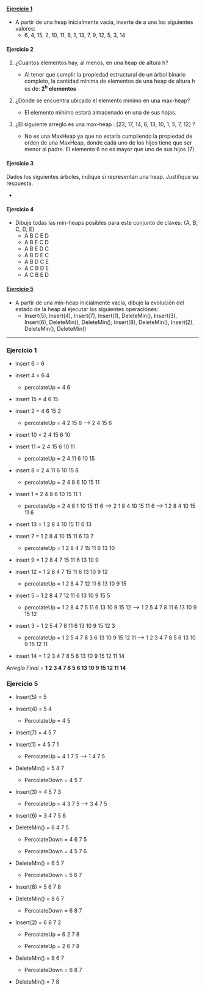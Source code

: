 #### [Ejercicio 1](#ejercicio-1)
- A partir de una heap inicialmente vacía, inserte de a uno los siguientes valores:
	- 6, 4, 15, 2, 10, 11, 8, 1, 13, 7, 9, 12, 5, 3, 14
	
#### Ejercicio 2
1. ¿Cuántos elementos hay, al menos, en una heap de altura h?
	- Al tener que cumplir la propiedad estructural de un árbol binario completo, la cantidad mínima de elementos de una heap de altura h es de: **2<sup>h</sup> elementos**

2. ¿Dónde se encuentra ubicado el elemento mínimo en una max-heap?
	- El elemento mínimo estará almacenado en una de sus hojas.

3. ¿El siguiente arreglo es una max-heap : [23, 17, 14, 6, 13, 10, 1, 5, 7, 12] ?
 	- No es una MaxHeap ya que no estaría cumpliendo la propiedad de orden de una MaxHeap, donde cada uno de los hijos tiene que ser menor al padre. El elemento 6 no es mayor que uno de sus hijos (7)
	
#### Ejercicio 3
Dados los siguientes árboles, indique si representan una heap. Justifique su respuesta.

- 

#### Ejercicio 4
- Dibuje todas las min-heaps posibles para este conjunto de claves: {A, B, C, D, E}
	- A B C E D
	- A B E C D
	- A B E D C
	- A B D E C
	- A B D C E
	- A C B D E
	- A C B E D	
	
#### [Ejercicio 5](#ejercicio-5)
- A partir de una min-heap inicialmente vacía, dibuje la evolución del estado de la heap al ejecutar las siguientes operaciones:
	- Insert(5), Insert(4), Insert(7), Insert(1), DeleteMin(), Insert(3), Insert(6), DeleteMin(), DeleteMin(), Insert(8), DeleteMin(), Insert(2), DeleteMin(), DeleteMin()

___

### Ejercicio 1

- insert 6 = 6 

- insert 4 = 6 4 
	- percolateUp = 4 6

- insert 15 = 4 6 15 

- insert 2 = 4 6 15 2 
	- percolateUp = 4 2 15 6 --> 2 4 15 6

- insert 10 = 2 4 15 6 10

- insert 11 = 2 4 15 6 10 11 
	- percolateUp = 2 4 11 6 10 15

- insert 8 = 2 4 11 6 10 15 8 
	- percolateUp = 2 4 8 6 10 15 11

- insert 1 = 2 4 8 6 10 15 11 1 
	- percolateUp = 2 4 8 1 10 15 11 6 --> 2 1 8 4 10 15 11 6 --> 1 2 8 4 10 15 11 6
	

- insert 13 = 1 2 8 4 10 15 11 6 13

- insert 7 = 1 2 8 4 10 15 11 6 13 7 
	- percolateUp = 1 2 8 4 7 15 11 6 13 10

- insert 9 = 1 2 8 4 7 15 11 6 13 10 9

- insert 12 = 1 2 8 4 7 15 11 6 13 10 9 12 
	- percolateUp = 1 2 8 4 7 12 11 6 13 10 9 15

- insert 5 = 1 2 8 4 7 12 11 6 13 10 9 15 5 
	- percolateUp = 1 2 8 4 7 5 11 6 13 10 9 15 12 --> 1 2 5 4 7 8 11 6 13 10 9 15 12

- insert 3 = 1 2 5 4 7 8 11 6 13 10 9 15 12 3 
	- percolateUp = 1 2 5 4 7 8 3 6 13 10 9 15 12 11 --> 1 2 3 4 7 8 5 6 13 10 9 15 12 11

- insert 14 = 1 2 3 4 7 8 5 6 13 10 9 15 12 11 14

_Arreglo Final_ = **1 2 3 4 7 8 5 6 13 10 9 15 12 11 14**

### Ejercicio 5
- Insert(5) = 5
	
- Insert(4) = 5 4

	- PercolateUp = 4 5
	
- Insert(7) = 4 5 7

- Insert(1) = 4 5 7 1

	- PercolateUp = 4 1 7 5 --> 1 4 7 5

- DeleteMin() = 5 4 7

	- PercolateDown	= 4 5 7
	
- Insert(3) = 4 5 7 3
	- PercolateUp = 4 3 7 5 --> 3 4 7 5

- Insert(6) = 3 4 7 5 6

- DeleteMin() = 6 4 7 5

	- PercolateDown = 4 6 7 5
	
	- PercolateDown = 4 5 7 6

- DeleteMin() = 6 5 7
	- PercolateDown = 5 6 7

- Insert(8) = 5 6 7 8
 
- DeleteMin() = 8 6 7 

	- PercolateDown = 6 8 7

- Insert(2) = 6 8 7 2

	- PercolateUp = 6 2 7 8
	
	- PercolateUp = 2 6 7 8
	
- DeleteMin() = 8 6 7

	- PercolateDown = 6 8 7
 
- DeleteMin() = 7 8

